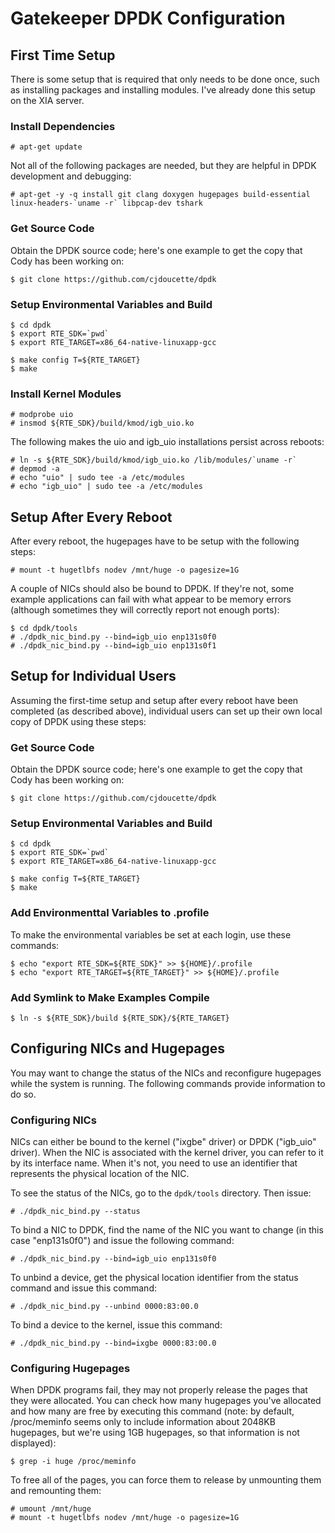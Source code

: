 # Gatekeeper DPDK Configuration

## First Time Setup

There is some setup that is required that only needs to be done once, such as installing packages and installing modules. I've already done this setup on the XIA server.

### Install Dependencies

    # apt-get update

Not all of the following packages are needed, but they are helpful in DPDK development and debugging:

    # apt-get -y -q install git clang doxygen hugepages build-essential linux-headers-`uname -r` libpcap-dev tshark

### Get Source Code

Obtain the DPDK source code; here's one example to get the copy that Cody has been working on:

    $ git clone https://github.com/cjdoucette/dpdk

### Setup Environmental Variables and Build

    $ cd dpdk
    $ export RTE_SDK=`pwd`
    $ export RTE_TARGET=x86_64-native-linuxapp-gcc

    $ make config T=${RTE_TARGET}
    $ make

### Install Kernel Modules

    # modprobe uio
    # insmod ${RTE_SDK}/build/kmod/igb_uio.ko

The following makes the uio and igb\_uio installations persist across reboots:

    # ln -s ${RTE_SDK}/build/kmod/igb_uio.ko /lib/modules/`uname -r`
    # depmod -a
    # echo "uio" | sudo tee -a /etc/modules
    # echo "igb_uio" | sudo tee -a /etc/modules

## Setup After Every Reboot

After every reboot, the hugepages have to be setup with the following steps:

    # mount -t hugetlbfs nodev /mnt/huge -o pagesize=1G

A couple of NICs should also be bound to DPDK. If they're not, some example applications can fail with what appear to be memory errors (although sometimes they will correctly report not enough ports):

    $ cd dpdk/tools
    # ./dpdk_nic_bind.py --bind=igb_uio enp131s0f0
    # ./dpdk_nic_bind.py --bind=igb_uio enp131s0f1

## Setup for Individual Users

Assuming the first-time setup and setup after every reboot have been completed (as described above), individual users can set up their own local copy of DPDK using these steps:

### Get Source Code

Obtain the DPDK source code; here's one example to get the copy that Cody has been working on:

    $ git clone https://github.com/cjdoucette/dpdk

### Setup Environmental Variables and Build

    $ cd dpdk
    $ export RTE_SDK=`pwd`
    $ export RTE_TARGET=x86_64-native-linuxapp-gcc

    $ make config T=${RTE_TARGET}
    $ make

### Add Environmenttal Variables to .profile

To make the environmental variables be set at each login, use these commands:

    $ echo "export RTE_SDK=${RTE_SDK}" >> ${HOME}/.profile
    $ echo "export RTE_TARGET=${RTE_TARGET}" >> ${HOME}/.profile

### Add Symlink to Make Examples Compile

    $ ln -s ${RTE_SDK}/build ${RTE_SDK}/${RTE_TARGET}

## Configuring NICs and Hugepages

You may want to change the status of the NICs and reconfigure hugepages while the system is running. The following commands provide information to do so.

### Configuring NICs

NICs can either be bound to the kernel ("ixgbe" driver) or DPDK ("igb\_uio" driver). When the NIC is associated with the kernel driver, you can refer to it by its interface name. When it's not, you need to use an identifier that represents the physical location of the NIC.

To see the status of the NICs, go to the `dpdk/tools` directory. Then issue:

    # ./dpdk_nic_bind.py --status

To bind a NIC to DPDK, find the name of the NIC you want to change (in this case "enp131s0f0") and issue the following command:

    # ./dpdk_nic_bind.py --bind=igb_uio enp131s0f0

To unbind a device, get the physical location identifier from the status command and issue this command:

    # ./dpdk_nic_bind.py --unbind 0000:83:00.0

To bind a device to the kernel, issue this command:

    # ./dpdk_nic_bind.py --bind=ixgbe 0000:83:00.0

### Configuring Hugepages

When DPDK programs fail, they may not properly release the pages that they were allocated. You can check how many hugepages you've allocated and how many are free by executing this command (note: by default, /proc/meminfo seems only to include information about 2048KB hugepages, but we're using 1GB hugepages, so that information is not displayed):

    $ grep -i huge /proc/meminfo

To free all of the pages, you can force them to release by unmounting them and remounting them:

    # umount /mnt/huge
    # mount -t hugetlbfs nodev /mnt/huge -o pagesize=1G
